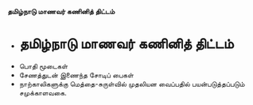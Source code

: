 **தமிழ்நாடு மாணவர் கணினித் திட்டம்**
- # தமிழ்நாடு மாணவர் கணினித் திட்டம்
- பொதி மூடைகள்
- சேணத்துடன் இணைந்த சோடிப் பைகள்
- நாற்காலிகளுக்கு மெத்தை-சுருள்வில் முதலியன வைப்பதில் பயன்படுத்தப்படும் சமுக்காளவகை.

